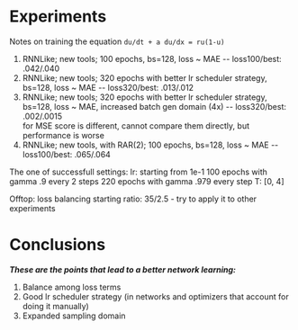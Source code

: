 # Experiments

Notes on training the equation `du/dt + a du/dx = ru(1-u)`

1. RNNLike; new tools; 100 epochs, bs=128, loss ~ MAE -- loss100/best: .042/.040
1. RNNLike; new tools; 320 epochs with better lr scheduler strategy, bs=128, loss ~ MAE -- loss320/best: .013/.012
1. RNNLike; new tools; 320 epochs with better lr scheduler strategy, bs=128, loss ~ MAE, increased batch gen domain (4x) -- loss320/best: .002/.0015  
                                                                                for MSE score is different, cannot compare them directly, but performance is  worse
1. RNNLike; new tools, with RAR(2); 100 epochs, bs=128, loss ~ MAE -- loss100/best: .065/.064


The one of successfull settings:
lr: starting from 1e-1
    100 epochs with gamma .9 every 2 steps
    220 epochs with gamma .979 every step
T: [0, 4]


Offtop: loss balancing starting ratio: 35/2.5 - try to apply it to other experiments

# Conclusions

***These are the points that lead to a better network learning:***

1. Balance among loss terms
1. Good lr scheduler strategy (in networks and optimizers that account for doing it manually)
1. Expanded sampling domain
